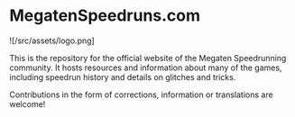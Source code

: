 # MegatenSpeedruns.com

![/src/assets/logo.png]

This is the repository for the official website of the Megaten Speedrunning community. It hosts resources and information about many of the games, including speedrun history and details on glitches and tricks.

Contributions in the form of corrections, information or translations are welcome!
